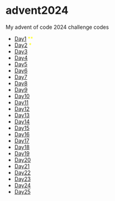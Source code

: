 # advent2024

My advent of code 2024 challenge codes

- [Day1](./day1/) <span style="color:yellow">\*\*</span>
- [Day2](./day2/) <span style="color:yellow">\*</span>
- [Day3](./day3/)
- [Day4](./day4/)
- [Day5](./day5/)
- [Day6](./day6/)
- [Day7](./day7/)
- [Day8](./day8/)
- [Day9](./day9/)
- [Day10](./day10/)
- [Day11](./day11/)
- [Day12](./day12/)
- [Day13](./day13/)
- [Day14](./day14/)
- [Day15](./day15/)
- [Day16](./day16/)
- [Day17](./day17/)
- [Day18](./day18/)
- [Day19](./day19/)
- [Day20](./day20/)
- [Day21](./day21/)
- [Day22](./day22/)
- [Day23](./day23/)
- [Day24](./day24/)
- [Day25](./day25/)
